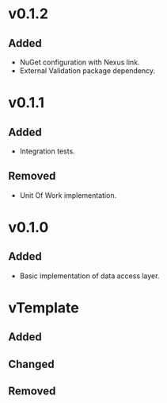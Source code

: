 # v0.1.2
## Added
* NuGet configuration with Nexus link.
* External Validation package dependency.

# v0.1.1
## Added
* Integration tests.
## Removed
* Unit Of Work implementation.

# v0.1.0
## Added
* Basic implementation of data access layer.

# vTemplate
## Added
## Changed
## Removed
